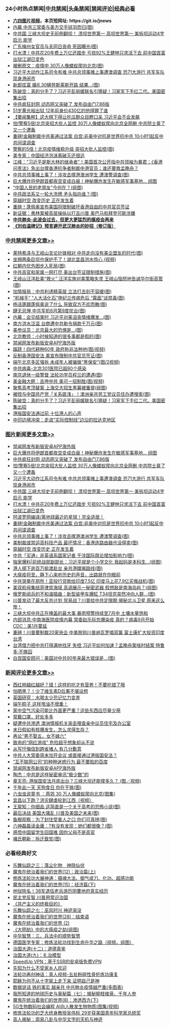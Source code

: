 <div id="tt">
<h3>24小时热点禁闻|<a href="#%E4%B8%AD%E5%85%B1%E7%A6%81%E9%97%BB%E6%9B%B4%E5%A4%9A%E6%96%87%E7%AB%A0">中共禁闻</a>|<a href="#%E5%9B%BE%E7%89%87%E6%96%B0%E9%97%BB%E6%9B%B4%E5%A4%9A%E6%96%87%E7%AB%A0">头条禁闻</a>|<a href="#%E6%96%B0%E9%97%BB%E8%AF%84%E8%AE%BA%E6%9B%B4%E5%A4%9A%E6%96%87%E7%AB%A0">禁闻评论|<a href="#%E5%BF%85%E7%9C%8B%E7%BB%8F%E5%85%B8%E5%A5%BD%E6%96%87">经典必看</a></h3>
<ul>
<li><b><a href="http://d1.bdrive.tk/64.mp4" target="_blank">六四图片视频</a>，本页短网址: https://git.io/jnews</b></li>
<li><a href="https://github.com/fqnews/bnews/blob/master/cbnews/20200626/1350841.md">内幕 中共三常委与美方交手铩羽而归(图)</a></li>
<li><a href="https://github.com/fqnews/bnews/blob/master/topimagenews/20200626/1350955.md">中共国 三峡大坝史无前例翻坝！ 溃坝世界第一 高坝世界第一 美拆坝运动4字启示 能学</a></li>
<li><a href="https://github.com/fqnews/bnews/blob/master/cbnews/20200626/1350837.md">广东梅州女官员与夫同日丧命 死因曝光(图)</a></li>
<li><a href="https://github.com/fqnews/bnews/blob/master/topimagenews/20200626/1350828.md">打水漂！中共花20年费上万亿还踏步 亏损92%王健林只求活下去 前中国首富出狱江湖已变色</a></li>
<li><a href="https://github.com/fqnews/bnews/blob/master/cbnews/20200626/1350830.md">被删原文：疫情中 30万人像蝼蚁爬向北京(图)</a></li>
<li><a href="https://github.com/fqnews/bnews/blob/master/topimagenews/20200626/1350963.md">习近平大动作江系司令有难 中共总领事摊上事遭澳调查 恐71大游行 共军车队现身港闹市</a></li>
<li><a href="https://github.com/fqnews/bnews/blob/master/cbnews/20200626/1350834.md">新郎炫富 婚礼30辆劳斯莱斯开路 结果...(图)</a></li>
<li><a href="https://github.com/fqnews/bnews/blob/master/cbnews/20200627/1351092.md">陈破空：真的分手了？习近平彭丽媛联名引猜疑！习家军下手红二代。美国密集出招 </a></li>
<li><a href="https://github.com/fqnews/bnews/blob/master/topimagenews/20200626/1350975.md">中共疯狂封网 动态网又突破了 发布自由门7.86版</a></li>
<li><a href="https://github.com/fqnews/bnews/blob/master/cnnews/20200627/1351162.md">51岁黄光裕出狱 12年前身价430亿的他得罪了谁</a></li>
<li><a href="https://github.com/fqnews/bnews/blob/master/comments/20200626/1350859.md">【要闻集粹】这大棋下得让吃瓜群众目瞪口呆 习近平会不会发飙</a></li>
<li><a href="https://github.com/fqnews/bnews/blob/master/topimagenews/20200626/1350970.md">怕!警察5倍!北京突招大批人监控 30万人像蝼蚁爬向北京全网删 中共院士臭了又一个遭轰</a></li>
<li><a href="https://github.com/fqnews/bnews/blob/master/topimagenews/20200626/1350826.md">重磅!金融制裁中共美通过法案 白宫:非美中对抗是世界抗中共 10小时1起反中共间谍调查</a></li>
<li><a href="https://github.com/fqnews/bnews/blob/master/cbnews/20200626/1350833.md">警察的5倍！北京疫情维稳升级 突招大批人监控(图)</a></li>
<li><a href="https://github.com/fqnews/bnews/blob/master/headline/20200627/1351087.md">美专家：中国经济泡沫离破灭还很远</a></li>
<li><a href="https://github.com/fqnews/bnews/blob/master/cbnews/20200626/1350801.md">江峰：“习近平是斯大林的继承者”！美国首次公开指中共领袖为暴君；《香港问责法》急出台撑香港抗争者制裁中港官员；谁还要救孟晚舟？</a></li>
<li><a href="https://github.com/fqnews/bnews/blob/master/topimagenews/20200626/1350825.md">中共总领事摊上事了！涉攻击撑港澳洲学生 遭澳警调查(图)</a></li>
<li><a href="https://github.com/fqnews/bnews/blob/master/topimagenews/20200627/1351169.md">巨大爆炸将伊朗首都夜空变成白昼！神秘爆炸发生在敏感军事基地… 组图</a></li>
<li><a href="https://github.com/fqnews/bnews/blob/master/cnnews/20200627/1351111.md">“中国人民的老朋友”今何在？(组图)</a></li>
<li><a href="https://github.com/fqnews/bnews/blob/master/cbnews/20200626/1350839.md">中共政法系又一轮大洗牌 矛头指向谁？(图)</a></li>
<li><a href="https://github.com/fqnews/bnews/blob/master/comments/20200626/1259925.md">穿越时空 改变历史 正在发生着</a></li>
<li><a href="https://github.com/fqnews/bnews/blob/master/comments/20200627/1351105.md">重磅！蓬佩奥宣布美国将限制破坏香港自由的中共官员签证</a></li>
<li><a href="https://github.com/fqnews/bnews/blob/master/comments/20200627/1351075.md">新证据：弗林案被高层操纵以打击川普 奥巴马和拜登可能涉嫌</a></li>
<li><b><a href="https://github.com/fqnews/bnews/blob/master/comments/20200211/1275071.md" target="_blank">中共肺炎-此波会过去，但更大更猛烈的瘟疫会再来</a></b></li>
<li><b><a href="https://github.com/fqnews/bnews/blob/master/comments/20200207/1272816.md" target="_blank">《刘伯温碑记》预言避开武汉肺炎的妙招（修订版）</a></b></li>
</ul>
</div>

<div class="catlist">
<h3><a href="https://github.com/fqnews/bnews/blob/master/cbnews/" target="_blank">中共禁闻</a><span><a href="https://github.com/fqnews/bnews/blob/master/cbnews/" target="_blank" rel="nofollow">更多文章>></a></span></h3>
<ul>
<li><a href="https://github.com/fqnews/bnews/blob/master/cbnews/20200627/1351311.md" target="_blank">莱特希泽与王岐山言论针锋相对 中共走向没有美企盟友的时代(图)</a></li>
<li><a href="https://github.com/fqnews/bnews/blob/master/cbnews/20200627/1351310.md" target="_blank">坐拥两条巨坝也保护不了！湖北宜昌洪水惊心 (视频)</a></li>
<li><a href="https://github.com/fqnews/bnews/blob/master/cbnews/20200627/1351309.md" target="_blank">红朝内忧外困步入死局(图)</a></li>
<li><a href="https://github.com/fqnews/bnews/blob/master/cbnews/20200627/1351308.md" target="_blank">中共高官和家属一网打尽 美出台签证限制措施(图)</a></li>
<li><a href="https://github.com/fqnews/bnews/blob/master/cbnews/20200627/1351300.md" target="_blank">王岐山汪洋赴美“救火” 汪洋实施对美策略失灵 王岐山恼怒地告诫华尔街高管(图)</a></li>
<li><a href="https://github.com/fqnews/bnews/blob/master/cbnews/20200627/1351299.md" target="_blank">加情报局：中共利诱精英层 立法打击刻不容缓(图)</a></li>
<li><a href="https://github.com/fqnews/bnews/blob/master/cbnews/20200627/1351298.md" target="_blank">“机械手” “人大活化石”申纪兰传病危后 “露面”谈禁毒(图)</a></li>
<li><a href="https://github.com/fqnews/bnews/blob/master/cbnews/20200627/1351296.md" target="_blank">杨洁篪跟蓬佩奥说了什么 导致双方不欢而散(图)</a></li>
<li><a href="https://github.com/fqnews/bnews/blob/master/cbnews/20200627/1351295.md" target="_blank">肆无忌惮 中共军机6月第9度扰台(图)</a></li>
<li><a href="https://github.com/fqnews/bnews/blob/master/cbnews/20200627/1351282.md" target="_blank">内幕：会见结束时 习近平对美沮丧情绪爆发…(图)</a></li>
<li><a href="https://github.com/fqnews/bnews/blob/master/cbnews/20200627/1351281.md" target="_blank">南方洪水泛滥 台商遭中共勒令捐款千万元(图)</a></li>
<li><a href="https://github.com/fqnews/bnews/blob/master/cbnews/20200627/1351269.md" target="_blank">美参议员：北京最大的恐惧是…(图)</a></li>
<li><a href="https://github.com/fqnews/bnews/blob/master/cbnews/20200627/1351248.md" target="_blank">北京教师：小时候知道的很多事都是假的(图)</a></li>
<li><a href="https://github.com/fqnews/bnews/blob/master/comments/20200627/783266.md" target="_blank">禁闻网发布新版安卓APP海外版</a></li>
<li><a href="https://github.com/fqnews/bnews/blob/master/cbnews/20200627/1351237.md" target="_blank">蹊跷！四代耕种60年 政府称非法种地(图/视频)</a></li>
<li><a href="https://github.com/fqnews/bnews/blob/master/cbnews/20200627/1351223.md" target="_blank">反制香港国安法 美宣布限制中共官员签证(图)</a></li>
<li><a href="https://github.com/fqnews/bnews/blob/master/cbnews/20200627/1351222.md" target="_blank">端午北京多区强拆 未成年人被骗做“黑保安”(图/2视频)</a></li>
<li><a href="https://github.com/fqnews/bnews/blob/master/cbnews/20200627/783268.md" target="_blank">中共病毒-北京301医院已超80个感染</a></li>
<li><a href="https://github.com/fqnews/bnews/blob/master/cbnews/20200627/1351212.md" target="_blank">南京退休一级警督 法轮功学员程兰的遭遇(图)</a></li>
<li><a href="https://github.com/fqnews/bnews/blob/master/cbnews/20200627/1351194.md" target="_blank">美金融大鳄：击垮中共 美可一招制胜(图/视频)</a></li>
<li><a href="https://github.com/fqnews/bnews/blob/master/cbnews/20200627/1351181.md" target="_blank">聚焦高考顶替案 上海交大招生黑幕被重提(组图)</a></li>
<li><a href="https://github.com/fqnews/bnews/blob/master/cbnews/20200627/1351160.md" target="_blank">被控与中国共产党「关系匪浅」！澳洲亲共劳工党议员住办遭搜索(图)</a></li>
<li><a href="https://github.com/fqnews/bnews/blob/master/cbnews/20200627/1351092.md" target="_blank">陈破空：真的分手了？习近平彭丽媛联名引猜疑！习家军下手红二代。美国密集出招</a></li>
<li><a href="https://github.com/fqnews/bnews/blob/master/cbnews/20200627/1351074.md" target="_blank">港版国安法通过前 十位港人的心声</a></li>
<li><a href="https://github.com/fqnews/bnews/blob/master/cbnews/20200627/1351065.md" target="_blank">中印边境冲突：走进“实际控制线”边沿的拉达克地区</a></li>

</ul>
</div>
<div class="catlist">
<h3><a href="https://github.com/fqnews/bnews/blob/master/topimagenews/" target="_blank">图片新闻</a><span><a href="https://github.com/fqnews/bnews/blob/master/topimagenews/" target="_blank" rel="nofollow">更多文章>></a></span></h3>
<ul>
<li><a href="https://github.com/fqnews/bnews/blob/master/comments/20200627/783266.md" target="_blank">禁闻网发布新版安卓APP海外版</a></li>
<li><a href="https://github.com/fqnews/bnews/blob/master/topimagenews/20200627/1351169.md" target="_blank">巨大爆炸将伊朗首都夜空变成白昼！神秘爆炸发生在敏感军事基地… 组图</a></li>
<li><a href="https://github.com/fqnews/bnews/blob/master/topimagenews/20200626/1350975.md" target="_blank">中共疯狂封网 动态网又突破了 发布自由门7.86版</a></li>
<li><a href="https://github.com/fqnews/bnews/blob/master/topimagenews/20200626/1350970.md" target="_blank">怕!警察5倍!北京突招大批人监控 30万人像蝼蚁爬向北京全网删 中共院士臭了又一个遭轰</a></li>
<li><a href="https://github.com/fqnews/bnews/blob/master/topimagenews/20200626/1350963.md" target="_blank">习近平大动作江系司令有难 中共总领事摊上事遭澳调查 恐71大游行 共军车队现身港闹市</a></li>
<li><a href="https://github.com/fqnews/bnews/blob/master/topimagenews/20200626/1350955.md" target="_blank">中共国 三峡大坝史无前例翻坝！ 溃坝世界第一 高坝世界第一 美拆坝运动4字启示 能学</a></li>
<li><a href="https://github.com/fqnews/bnews/blob/master/topimagenews/20200626/1350828.md" target="_blank">打水漂！中共花20年费上万亿还踏步 亏损92%王健林只求活下去 前中国首富出狱江湖已变色</a></li>
<li><a href="https://github.com/fqnews/bnews/blob/master/topimagenews/20200626/1350827.md" target="_blank">阿波罗网编译/离地球最近的星球！完全适居！</a></li>
<li><a href="https://github.com/fqnews/bnews/blob/master/topimagenews/20200626/1350826.md" target="_blank">重磅!金融制裁中共美通过法案 白宫:非美中对抗是世界抗中共 10小时1起反中共间谍调查</a></li>
<li><a href="https://github.com/fqnews/bnews/blob/master/topimagenews/20200626/1350825.md" target="_blank">中共总领事摊上事了！涉攻击撑港澳洲学生 遭澳警调查(图)</a></li>
<li><a href="https://github.com/fqnews/bnews/blob/master/topimagenews/20200626/1350824.md" target="_blank">美制裁或禁运高科技产品 最坏情况：香港连路由器也没得卖(图)</a></li>
<li><a href="https://github.com/fqnews/bnews/blob/master/comments/20200626/1259925.md" target="_blank">穿越时空 改变历史 正在发生着</a></li>
<li><a href="https://github.com/fqnews/bnews/blob/master/topimagenews/20200626/1350799.md" target="_blank">中共「买通」非英语系国家记者 干涉国际舆论增加影响力(图)</a></li>
<li><a href="https://github.com/fqnews/bnews/blob/master/topimagenews/20200626/1350770.md" target="_blank">独家爆料|前统战部副部长：习近平就是个小学文化 我起码是本科生…(组图)</a></li>
<li><a href="https://github.com/fqnews/bnews/blob/master/topimagenews/20200626/1350752.md" target="_blank">港人掷下逾百万偷渡赴台 亲共港媒揭路线(图)</a></li>
<li><a href="https://github.com/fqnews/bnews/blob/master/comments/20200626/1350540.md" target="_blank">大瘟疫将至，静下心来听历史的声音，出路就在你眼前</a></li>
<li><a href="https://github.com/fqnews/bnews/blob/master/topimagenews/20200625/1350524.md" target="_blank">中共哭晕在厕所！亚投行贷款给印度7.5亿 印度马上花7.9亿买俄战机(图)</a></li>
<li><a href="https://github.com/fqnews/bnews/blob/master/topimagenews/20200625/1350513.md" target="_blank">美双航母集结菲律宾海域 高调展示一秘密武器 假想敌是南海岛屿？(组图)</a></li>
<li><a href="https://github.com/fqnews/bnews/blob/master/topimagenews/20200625/1350506.md" target="_blank">俄罗斯阅兵的不和谐插曲：新型装甲车爆缸 T34坦克突然冲向人群&#8230;(图)</a></li>
<li><a href="https://github.com/fqnews/bnews/blob/master/topimagenews/20200625/1350485.md" target="_blank">川普发动了最大反共计划 贸易战？川普给中共定限期 揭秘北斗卫星 原来这么惨！</a></li>
<li><a href="https://github.com/fqnews/bnews/blob/master/topimagenews/20200625/1350464.md" target="_blank">三峡大坝中共正在掩盖的最大事 暴雨预警持续至7月中 土壤水量饱和</a></li>
<li><a href="https://github.com/fqnews/bnews/blob/master/topimagenews/20200625/1350451.md" target="_blank">内部消息:中南海医院疫情内幕 常委赵乐际忽爆染疫 真的？病毒9月开始 CDC：美1月蔓延</a></li>
<li><a href="https://github.com/fqnews/bnews/blob/master/topimagenews/20200625/1350392.md" target="_blank">重磅！川普要制裁20家央企 中美脱钩川普纳瓦罗唱双簧 富士康扩大投资印度台湾</a></li>
<li><a href="https://github.com/fqnews/bnews/blob/master/topimagenews/20200625/1350378.md" target="_blank">台湾借力把中共打得满地找牙 失控 习近平如何加速？孟晚舟案啥时结案 特鲁多:不换囚</a></li>
<li><a href="https://github.com/fqnews/bnews/blob/master/topimagenews/20200625/1350377.md" target="_blank">白宫国安顾问：美国对中共90年来最大错误是…(图)</a></li>

</ul>
</div>
<div class="catlist">
<h3><a href="https://github.com/fqnews/bnews/blob/master/comments/" target="_blank">新闻评论</a><span><a href="https://github.com/fqnews/bnews/blob/master/comments/" target="_blank" rel="nofollow">更多文章>></a></span></h3>
<ul>
<li><a href="https://github.com/fqnews/bnews/blob/master/comments/20200627/1351307.md" target="_blank">西红柿越红越好？错！这样的吃才有营养！不要吃错了哦</a></li>
<li><a href="https://github.com/fqnews/bnews/blob/master/comments/20200627/1351306.md" target="_blank">怕晒黑？！少了维生素D后果不堪设想</a></li>
<li><a href="https://github.com/fqnews/bnews/blob/master/comments/20200627/1351305.md" target="_blank">英国研究：水喝太少恐记忆力变差</a></li>
<li><a href="https://github.com/fqnews/bnews/blob/master/comments/20200627/1351304.md" target="_blank">端午粽子 这样甩油不增重！</a></li>
<li><a href="https://github.com/fqnews/bnews/blob/master/comments/20200627/1351303.md" target="_blank">家中空气污染可能比外面更严重？这些东西应尽量少用</a></li>
<li><a href="https://github.com/fqnews/bnews/blob/master/comments/20200627/1351302.md" target="_blank">常戴口罩，好处多多</a></li>
<li><a href="https://github.com/fqnews/bnews/blob/master/comments/20200627/1351287.md" target="_blank">疑遭中共渗透 澳洲情报机关突击搜查亲中议员住宅及办公室</a></li>
<li><a href="https://github.com/fqnews/bnews/blob/master/comments/20200627/1351285.md" target="_blank">末日假如有核爆发生，怎么求得生存？</a></li>
<li><a href="https://github.com/fqnews/bnews/blob/master/comments/20200627/1351277.md" target="_blank">再论“男不娶五，女不嫁六”</a></li>
<li><a href="https://github.com/fqnews/bnews/blob/master/comments/20200627/1351275.md" target="_blank">致命的“网红游戏” 危险超乎想象却从不说</a></li>
<li><a href="https://github.com/fqnews/bnews/blob/master/comments/20200627/1351274.md" target="_blank">从写忏悔信到跨省堵人 有几分歉意</a></li>
<li><a href="https://github.com/fqnews/bnews/blob/master/comments/20200627/1351252.md" target="_blank">中共人大常委周末加开会议 或直接通过港版国安法？</a></li>
<li><a href="https://github.com/fqnews/bnews/blob/master/comments/20200627/1351250.md" target="_blank">“互不联网公司“的种种迷惑行为 最不要脸的百度</a></li>
<li><a href="https://github.com/fqnews/bnews/blob/master/comments/20200627/783266.md" target="_blank">禁闻网发布新版安卓APP海外版</a></li>
<li><a href="https://github.com/fqnews/bnews/blob/master/comments/20200627/1351240.md" target="_blank">陶杰：中共是这样秘密审讯“极少数”的</a></li>
<li><a href="https://github.com/fqnews/bnews/blob/master/comments/20200627/1351239.md" target="_blank">章天亮: 港版国安法月底出台？三峡大坝还能撑多久？ (图／视频)</a></li>
<li><a href="https://github.com/fqnews/bnews/blob/master/comments/20200627/1351238.md" target="_blank">千年此一天 天狗食日 你在干嘛(图)</a></li>
<li><a href="https://github.com/fqnews/bnews/blob/master/comments/20200627/1351234.md" target="_blank">六虫虫说童书 ：燕郊 30 万人像蝼蚁爬向北京(图集)</a></li>
<li><a href="https://github.com/fqnews/bnews/blob/master/comments/20200627/1351227.md" target="_blank">宜昌以下跑？洪灾肆虐轮到江西（视频）</a></li>
<li><a href="https://github.com/fqnews/bnews/blob/master/comments/20200627/1351226.md" target="_blank">王犀知：你细品 这简直是一个关于高考的恐怖小说(图)</a></li>
<li><a href="https://github.com/fqnews/bnews/blob/master/comments/20200627/1351225.md" target="_blank">最后决战 美国大骚乱 川普及美国之未来(图)</a></li>
<li><a href="https://github.com/fqnews/bnews/blob/master/comments/20200627/1351224.md" target="_blank">鱼眼观察：为了封住受害人之口 你们可真拼(图)</a></li>
<li><a href="https://github.com/fqnews/bnews/blob/master/comments/20200627/1351216.md" target="_blank">六神磊磊读金庸：?有没有发现：她们都很像？(图)</a></li>
<li><a href="https://github.com/fqnews/bnews/blob/master/comments/20200627/1351215.md" target="_blank">感悟中国留学生回国难 因你父母不是高官</a></li>
<li><a href="https://github.com/fqnews/bnews/blob/master/comments/20200627/1351214.md" target="_blank">褚氏朝新：拆迁致贫(图)</a></li>

</ul>
</div>

<div class="catlist">
<h3>必看经典好文</h3>
<ul>
<li><a href="https://github.com/fqnews/bnews/blob/master/tculture/20190101/1056889.md" target="_blank">乐舞仙踪之三：落尘化物　神隐仙伏</a></li>
<li><a href="https://github.com/fqnews/bnews/blob/master/topimagenews/20180601/951286.md" target="_blank">魔鬼在统治着我们的世界(12)：政治篇(上)</a></li>
<li><a href="https://github.com/fqnews/bnews/blob/master/comments/20191203/1234383.md" target="_blank">修炼法轮功大展神通：摄魂大法、御气成刀、化功、超感功能</a></li>
<li><a href="https://github.com/fqnews/bnews/blob/master/topimagenews/20180610/955499.md" target="_blank">魔鬼在统治着我们的世界(15)：经济篇(下)</a></li>
<li><a href="https://github.com/fqnews/bnews/blob/master/cbnews/20200531/1337381.md" target="_blank">地狱除名！38军退伍老兵游历阴曹地府真实经历</a></li>
<li><a href="https://github.com/fqnews/bnews/blob/master/comments/20200621/1348236.md" target="_blank">民主党反智 川普用常识治国</a></li>
<li><a href="https://github.com/fqnews/bnews/blob/master/bookwiki/20171120/858084.md" target="_blank">《共产主义的终极目的》</a></li>
<li><a href="https://github.com/fqnews/bnews/blob/master/tculture/20190101/792550.md" target="_blank">乐舞仙踪之七：巫风时兴 神迹渐没</a></li>
<li><a href="https://github.com/fqnews/bnews/blob/master/comments/20181228/1054609.md" target="_blank">魔鬼在统治着我们的世界(28)：结束语</a></li>
<li><a href="https://github.com/fqnews/bnews/blob/master/topimagenews/20180520/944940.md" target="_blank">魔鬼在统治着我们的世界 (2)</a></li>
<li><a href="https://github.com/fqnews/bnews/blob/master/comments/20200203/1269785.md" target="_blank">《大明劫》中的大瘟疫之劫(组图)</a></li>
<li><a href="https://github.com/fqnews/bnews/blob/master/comments/20200605/783248.md" target="_blank">中华智慧：三、兵法中的顺势智慧</a></li>
<li><a href="https://github.com/fqnews/bnews/blob/master/comments/20200607/783186.md" target="_blank">德国医学专家：修炼法轮功找到生命升华之路（视频，组图）</a></li>
<li><a href="https://github.com/fqnews/bnews/blob/master/cbnews/20180318/916241.md" target="_blank">治国大道(十二)：道德真鉴</a></li>
<li><a href="https://github.com/fqnews/bnews/blob/master/cbnews/20180315/914943.md" target="_blank">治国大道(九)：礼治模型</a></li>
<li><a href="https://github.com/fqnews/bnews/blob/master/cbnews/20191226/1241739.md" target="_blank">SpeedUp VPN：基于SSR的安卓版免费VPN</a></li>
<li><a href="https://github.com/fqnews/bnews/blob/master/comments/20200620/1346848.md" target="_blank">先知为什么不受家乡人欢迎</a></li>
<li><a href="https://github.com/fqnews/bnews/blob/master/comments/20190516/1128964.md" target="_blank">法轮功再创神话：真人视频-五处粉碎性骨折炼功康复</a></li>
<li><a href="https://github.com/fqnews/bnews/blob/master/ccpdope/20190803/1168965.md" target="_blank">耶稣为何不从十字架上走下来 证明自己是神</a></li>
<li><a href="https://github.com/fqnews/bnews/blob/master/comments/20200620/1347687.md" target="_blank">数据说话 铁的事实 越亲共 中共肺炎疫情越严重(多图表)</a></li>
<li><a href="https://github.com/fqnews/bnews/blob/master/topimagenews/20171210/868397.md" target="_blank">我所知道的地球历史与奥秘篇（七）：揭秘柳枝接骨、千年人参</a></li>
<li><a href="https://github.com/fqnews/bnews/blob/master/topimagenews/20180527/948714.md" target="_blank">魔鬼在统治着我们的世界(8)：渗透西方(下)</a></li>
<li><a href="https://github.com/fqnews/bnews/blob/master/topimagenews/20200527/1335347.md" target="_blank">5G生物数码社会编程 AI向人散发生物物质(图集/视频)</a></li>
<li><a href="https://github.com/fqnews/bnews/blob/master/comments/20190517/1129285.md" target="_blank">修炼法轮功的芝大终身教授吴伟标 29岁获美国青年科学家总统奖</a></li>
<li><a href="https://github.com/fqnews/bnews/blob/master/aomi/history/20170924/831575.md" target="_blank">高人揭秘：周易八卦与中华文字的天机与神迹</a></li>

</ul>
</div>
